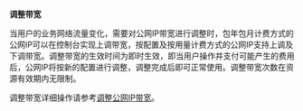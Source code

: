 **调整带宽**

当用户的业务网络流量变化，需要对公网IP带宽进行调整时，包年包月计费方式的公网IP可以在控制台实现上调带宽，按配置及按用量计费方式的公网IP支持上调及下调带宽。调整带宽的生效时间为即时生效，即当用户操作并支付可能产生的费用后，公网IP将按新的配置进行调整，调整完成后即可正常使用。调整带宽次数在资源有效期内无限制。

调整带宽详细操作请参考[调整公网IP带宽](https://www.jdcloud.com/help/detail/1599/isCatalog/1)。